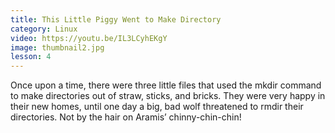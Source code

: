 ```yaml
---
title: This Little Piggy Went to Make Directory
category: Linux
video: https://youtu.be/IL3LCyhEKgY
image: thumbnail2.jpg
lesson: 4
---
```


Once upon a time, there were three little files that used the mkdir command to make directories out of straw, sticks, and bricks. They were very happy in their new homes, until one day a big, bad wolf threatened to rmdir their directories. Not by the hair on Aramis’ chinny-chin-chin!
